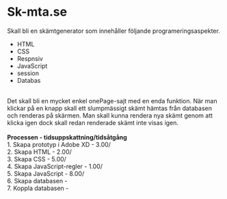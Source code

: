 # Sk-mta.se
Skall bli en skämtgenerator som innehåller följande programeringsaspekter.<br>
- HTML<br>
- CSS <br>
- Respnsiv<br>
- JavaScript<br>
- session<br>
- Databas<br>
<br>
Det skall bli en mycket enkel onePage-sajt med en enda funktion. När man klickar på en knapp skall ett slumpmässigt skämt hämtas från databasen och renderas på skärmen. Man skall kunna rendera nya skämt genom att klicka igen dock skall redan renderade skämt inte visas igen.<br>
<br>
<b>Processen - tidsuppskattning/tidsåtgång</b><br>
1. Skapa prototyp i Adobe XD - 3.00/<br>
2. Skapa HTML - 2.00/<br>
3. Skapa CSS - 5.00/<br>
4. Skapa JavaScript-regler - 1.00/<br>
5. Skapa JavaScript - 8.00/<br>
6. Skapa databasen - <br>
7. Koppla databasen - <br>
